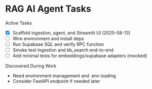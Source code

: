 # RAG AI Agent Tasks

Active Tasks
- [x] Scaffold ingestion, agent, and Streamlit UI (2025-08-13)
- [ ] Wire environment and install deps
- [ ] Run Supabase SQL and verify RPC function
- [ ] Smoke test ingestion and kb_search end-to-end
- [ ] Add minimal tests for embeddings/supabase adapters (mocked)

Discovered During Work
- Need environment management and .env loading
- Consider FastAPI endpoint if needed later
